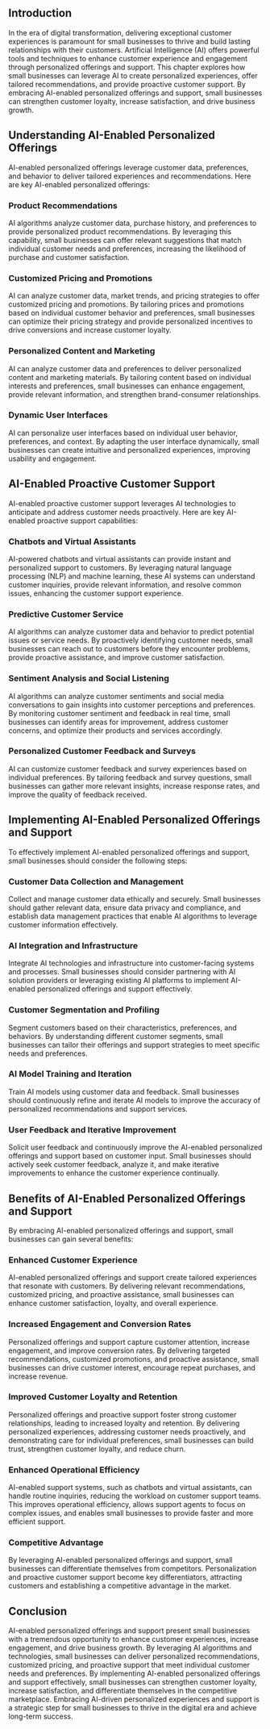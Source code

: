 

## Introduction

In the era of digital transformation, delivering exceptional customer experiences is paramount for small businesses to thrive and build lasting relationships with their customers. Artificial Intelligence (AI) offers powerful tools and techniques to enhance customer experience and engagement through personalized offerings and support. This chapter explores how small businesses can leverage AI to create personalized experiences, offer tailored recommendations, and provide proactive customer support. By embracing AI-enabled personalized offerings and support, small businesses can strengthen customer loyalty, increase satisfaction, and drive business growth.

## Understanding AI-Enabled Personalized Offerings

AI-enabled personalized offerings leverage customer data, preferences, and behavior to deliver tailored experiences and recommendations. Here are key AI-enabled personalized offerings:

### Product Recommendations

AI algorithms analyze customer data, purchase history, and preferences to provide personalized product recommendations. By leveraging this capability, small businesses can offer relevant suggestions that match individual customer needs and preferences, increasing the likelihood of purchase and customer satisfaction.

### Customized Pricing and Promotions

AI can analyze customer data, market trends, and pricing strategies to offer customized pricing and promotions. By tailoring prices and promotions based on individual customer behavior and preferences, small businesses can optimize their pricing strategy and provide personalized incentives to drive conversions and increase customer loyalty.

### Personalized Content and Marketing

AI can analyze customer data and preferences to deliver personalized content and marketing materials. By tailoring content based on individual interests and preferences, small businesses can enhance engagement, provide relevant information, and strengthen brand-consumer relationships.

### Dynamic User Interfaces

AI can personalize user interfaces based on individual user behavior, preferences, and context. By adapting the user interface dynamically, small businesses can create intuitive and personalized experiences, improving usability and engagement.

## AI-Enabled Proactive Customer Support

AI-enabled proactive customer support leverages AI technologies to anticipate and address customer needs proactively. Here are key AI-enabled proactive support capabilities:

### Chatbots and Virtual Assistants

AI-powered chatbots and virtual assistants can provide instant and personalized support to customers. By leveraging natural language processing (NLP) and machine learning, these AI systems can understand customer inquiries, provide relevant information, and resolve common issues, enhancing the customer support experience.

### Predictive Customer Service

AI algorithms can analyze customer data and behavior to predict potential issues or service needs. By proactively identifying customer needs, small businesses can reach out to customers before they encounter problems, provide proactive assistance, and improve customer satisfaction.

### Sentiment Analysis and Social Listening

AI algorithms can analyze customer sentiments and social media conversations to gain insights into customer perceptions and preferences. By monitoring customer sentiment and feedback in real time, small businesses can identify areas for improvement, address customer concerns, and optimize their products and services accordingly.

### Personalized Customer Feedback and Surveys

AI can customize customer feedback and survey experiences based on individual preferences. By tailoring feedback and survey questions, small businesses can gather more relevant insights, increase response rates, and improve the quality of feedback received.

## Implementing AI-Enabled Personalized Offerings and Support

To effectively implement AI-enabled personalized offerings and support, small businesses should consider the following steps:

### Customer Data Collection and Management

Collect and manage customer data ethically and securely. Small businesses should gather relevant data, ensure data privacy and compliance, and establish data management practices that enable AI algorithms to leverage customer information effectively.

### AI Integration and Infrastructure

Integrate AI technologies and infrastructure into customer-facing systems and processes. Small businesses should consider partnering with AI solution providers or leveraging existing AI platforms to implement AI-enabled personalized offerings and support effectively.

### Customer Segmentation and Profiling

Segment customers based on their characteristics, preferences, and behaviors. By understanding different customer segments, small businesses can tailor their offerings and support strategies to meet specific needs and preferences.

### AI Model Training and Iteration

Train AI models using customer data and feedback. Small businesses should continuously refine and iterate AI models to improve the accuracy of personalized recommendations and support services.

### User Feedback and Iterative Improvement

Solicit user feedback and continuously improve the AI-enabled personalized offerings and support based on customer input. Small businesses should actively seek customer feedback, analyze it, and make iterative improvements to enhance the customer experience continually.

## Benefits of AI-Enabled Personalized Offerings and Support

By embracing AI-enabled personalized offerings and support, small businesses can gain several benefits:

### Enhanced Customer Experience

AI-enabled personalized offerings and support create tailored experiences that resonate with customers. By delivering relevant recommendations, customized pricing, and proactive assistance, small businesses can enhance customer satisfaction, loyalty, and overall experience.

### Increased Engagement and Conversion Rates

Personalized offerings and support capture customer attention, increase engagement, and improve conversion rates. By delivering targeted recommendations, customized promotions, and proactive assistance, small businesses can drive customer interest, encourage repeat purchases, and increase revenue.

### Improved Customer Loyalty and Retention

Personalized offerings and proactive support foster strong customer relationships, leading to increased loyalty and retention. By delivering personalized experiences, addressing customer needs proactively, and demonstrating care for individual preferences, small businesses can build trust, strengthen customer loyalty, and reduce churn.

### Enhanced Operational Efficiency

AI-enabled support systems, such as chatbots and virtual assistants, can handle routine inquiries, reducing the workload on customer support teams. This improves operational efficiency, allows support agents to focus on complex issues, and enables small businesses to provide faster and more efficient support.

### Competitive Advantage

By leveraging AI-enabled personalized offerings and support, small businesses can differentiate themselves from competitors. Personalization and proactive customer support become key differentiators, attracting customers and establishing a competitive advantage in the market.

## Conclusion

AI-enabled personalized offerings and support present small businesses with a tremendous opportunity to enhance customer experiences, increase engagement, and drive business growth. By leveraging AI algorithms and technologies, small businesses can deliver personalized recommendations, customized pricing, and proactive support that meet individual customer needs and preferences. By implementing AI-enabled personalized offerings and support effectively, small businesses can strengthen customer loyalty, increase satisfaction, and differentiate themselves in the competitive marketplace. Embracing AI-driven personalized experiences and support is a strategic step for small businesses to thrive in the digital era and achieve long-term success.
